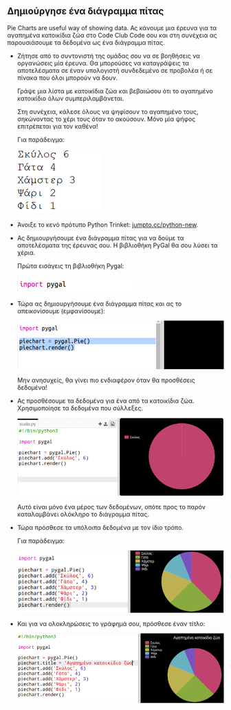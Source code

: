 ## Δημιούργησε ένα διάγραμμα πίτας

Pie Charts are useful way of showing data. Ας κάνουμε μια έρευνα για τα αγαπημένα κατοικίδια ζώα στο Code Club Code σου και στη συνέχεια ας παρουσιάσουμε τα δεδομένα ως ένα διάγραμμα πίτας.

+ Ζήτησε από το συντονιστή της ομάδας σου να σε βοηθήσεις να οργανώσεις μία έρευνα. Θα μπορούσες να καταγράψεις τα αποτελέσματα σε έναν υπολογιστή συνδεδεμένο σε προβολέα ή σε πίνακα που όλοι μπορούν να δουν.
    
    Γράψε μια λίστα με κατοικίδια ζώα και βεβαιώσου ότι το αγαπημένο κατοικίδιο όλων συμπεριλαμβάνεται.
    
    Στη συνέχεια, κάλεσε όλους να ψηφίσουν το αγαπημένο τους, σηκώνοντας το χέρι τους όταν το ακούσουν. Μόνο μία ψήφος επιτρέπεται για τον καθένα!
    
    Για παράδειγμα:
    
    ![screenshot](images/pets-favourite.png)

+ Άνοιξε το κενό πρότυπο Python Trinket: <a href="http://jumpto.cc/python-new" target="_blank">jumpto.cc/python-new</a>.

+ Ας δημιουργήσουμε ένα διάγραμμα πίτας για να δούμε τα αποτελέσματα της έρευνας σου. Η βιβλιοθήκη PyGal θα σου λύσει τα χέρια.
    
    Πρώτα εισάγεις τη βιβλιοθήκη Pygal:
    
    ![screenshot](images/pets-pygal.png)

+ Τώρα ας δημιουργήσουμε ένα διάγραμμα πίτας και ας το απεικονίσουμε (εμφανίσουμε):
    
    ![screenshot](images/pets-pie.png)
    
    Μην ανησυχείς, θα γίνει πιο ενδιαφέρον όταν θα προσθέσεις δεδομένα!

+ Ας προσθέσουμε τα δεδομένα για ένα από τα κατοικίδια ζώα. Χρησιμοποίησε τα δεδομένα που σύλλεξες.
    
    ![screenshot](images/pets-add.png)
    
    Αυτό είναι μόνο ένα μέρος των δεδομένων, οπότε προς το παρόν καταλαμβάνει ολόκληρο το διάγραμμα πίτας.

+ Τώρα πρόσθεσε τα υπόλοιπα δεδομένα με τον ίδιο τρόπο.
    
    Για παράδειγμα:
    
    ![screenshot](images/pets-add-all.png)

+ Και για να ολοκληρώσεις το γράφημά σου, πρόσθεσε έναν τίτλο:
    
    ![screenshot](images/pets-title.png)